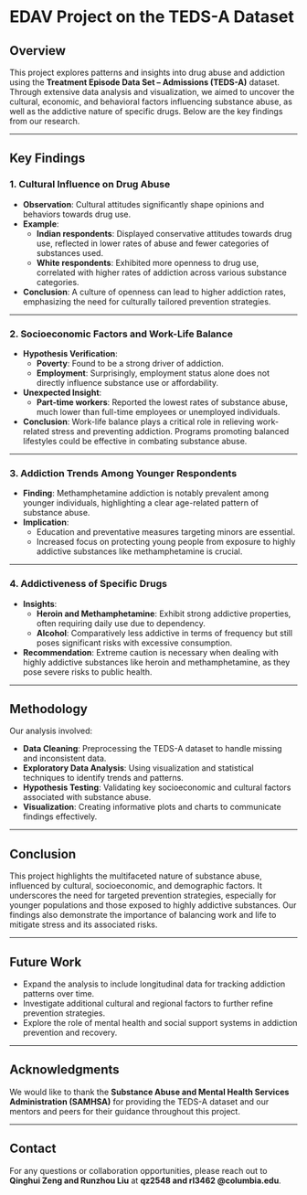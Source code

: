 # EDAV Project on the TEDS-A Dataset

## Overview
This project explores patterns and insights into drug abuse and addiction using the **Treatment Episode Data Set – Admissions (TEDS-A)** dataset. Through extensive data analysis and visualization, we aimed to uncover the cultural, economic, and behavioral factors influencing substance abuse, as well as the addictive nature of specific drugs. Below are the key findings from our research.

---

## Key Findings

### 1. **Cultural Influence on Drug Abuse**
- **Observation**: Cultural attitudes significantly shape opinions and behaviors towards drug use.
- **Example**: 
  - **Indian respondents**: Displayed conservative attitudes towards drug use, reflected in lower rates of abuse and fewer categories of substances used.
  - **White respondents**: Exhibited more openness to drug use, correlated with higher rates of addiction across various substance categories.
- **Conclusion**: A culture of openness can lead to higher addiction rates, emphasizing the need for culturally tailored prevention strategies.

---

### 2. **Socioeconomic Factors and Work-Life Balance**
- **Hypothesis Verification**:
  - **Poverty**: Found to be a strong driver of addiction.
  - **Employment**: Surprisingly, employment status alone does not directly influence substance use or affordability.
- **Unexpected Insight**:
  - **Part-time workers**: Reported the lowest rates of substance abuse, much lower than full-time employees or unemployed individuals.
- **Conclusion**: Work-life balance plays a critical role in relieving work-related stress and preventing addiction. Programs promoting balanced lifestyles could be effective in combating substance abuse.

---

### 3. **Addiction Trends Among Younger Respondents**
- **Finding**: Methamphetamine addiction is notably prevalent among younger individuals, highlighting a clear age-related pattern of substance abuse.
- **Implication**:
  - Education and preventative measures targeting minors are essential.
  - Increased focus on protecting young people from exposure to highly addictive substances like methamphetamine is crucial.

---

### 4. **Addictiveness of Specific Drugs**
- **Insights**:
  - **Heroin and Methamphetamine**: Exhibit strong addictive properties, often requiring daily use due to dependency.
  - **Alcohol**: Comparatively less addictive in terms of frequency but still poses significant risks with excessive consumption.
- **Recommendation**: Extreme caution is necessary when dealing with highly addictive substances like heroin and methamphetamine, as they pose severe risks to public health.

---

## Methodology
Our analysis involved:
- **Data Cleaning**: Preprocessing the TEDS-A dataset to handle missing and inconsistent data.
- **Exploratory Data Analysis**: Using visualization and statistical techniques to identify trends and patterns.
- **Hypothesis Testing**: Validating key socioeconomic and cultural factors associated with substance abuse.
- **Visualization**: Creating informative plots and charts to communicate findings effectively.

---

## Conclusion
This project highlights the multifaceted nature of substance abuse, influenced by cultural, socioeconomic, and demographic factors. It underscores the need for targeted prevention strategies, especially for younger populations and those exposed to highly addictive substances. Our findings also demonstrate the importance of balancing work and life to mitigate stress and its associated risks.

---

## Future Work
- Expand the analysis to include longitudinal data for tracking addiction patterns over time.
- Investigate additional cultural and regional factors to further refine prevention strategies.
- Explore the role of mental health and social support systems in addiction prevention and recovery.

---

## Acknowledgments
We would like to thank the **Substance Abuse and Mental Health Services Administration (SAMHSA)** for providing the TEDS-A dataset and our mentors and peers for their guidance throughout this project.

---

## Contact
For any questions or collaboration opportunities, please reach out to **Qinghui Zeng and Runzhou Liu** at **qz2548 and rl3462 @columbia.edu**.


